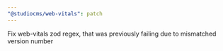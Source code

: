 ```yaml
---
"@studiocms/web-vitals": patch
---
```


Fix web-vitals zod regex, that was previously failing due to mismatched version number
